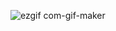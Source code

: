 ![ezgif com-gif-maker](https://user-images.githubusercontent.com/54762273/158357640-9a6f4be9-ed0d-44d7-b33f-5ca9f03c2c2d.gif)
